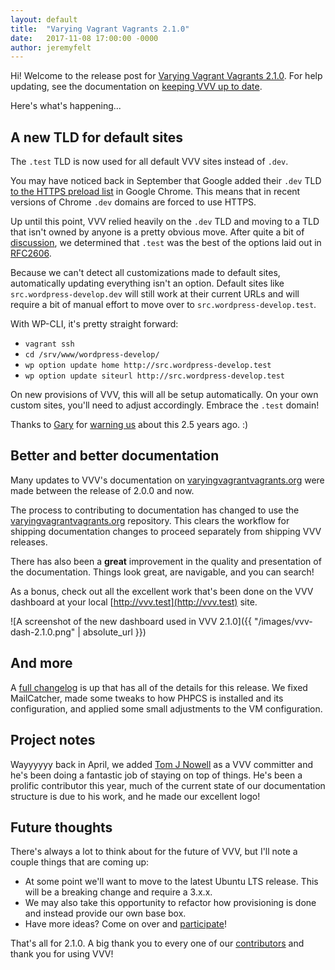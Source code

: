```yaml
---
layout: default
title:  "Varying Vagrant Vagrants 2.1.0"
date:   2017-11-08 17:00:00 -0000
author: jeremyfelt
---
```


Hi! Welcome to the release post for <a href="https://github.com/Varying-Vagrant-Vagrants/VVV/releases/tag/2.1.0">Varying Vagrant Vagrants 2.1.0</a>. For help updating, see the documentation on [keeping VVV up to date](https://varyingvagrantvagrants.org/docs/en-US/installation/keeping-up-to-date/).

Here's what's happening...

## A new TLD for default sites

The `.test` TLD is now used for all default VVV sites instead of `.dev`.

You may have noticed back in September that Google added their `.dev` TLD [to the HTTPS preload list](https://chromium-review.googlesource.com/c/chromium/src/+/669923) in Google Chrome. This means that in recent versions of Chrome `.dev` domains are forced to use HTTPS.

Up until this point, VVV relied heavily on the `.dev` TLD and moving to a TLD that isn't owned by anyone is a pretty obvious move. After quite a bit of [discussion](https://github.com/Varying-Vagrant-Vagrants/VVV/issues/583), we determined that `.test` was the best of the options laid out in [RFC2606](https://tools.ietf.org/html/rfc2606).

Because we can't detect all customizations made to default sites, automatically updating everything isn't an option. Default sites like `src.wordpress-develop.dev` will still work at their current URLs and will require a bit of manual effort to move over to `src.wordpress-develop.test`.

With WP-CLI, it's pretty straight forward:

* `vagrant ssh`
* `cd /srv/www/wordpress-develop/`
* `wp option update home http://src.wordpress-develop.test`
* `wp option update siteurl http://src.wordpress-develop.test`

On new provisions of VVV, this will all be setup automatically. On your own custom sites, you'll need to adjust accordingly. Embrace the `.test` domain!

Thanks to [Gary](https://github.com/pento) for [warning us](https://github.com/Varying-Vagrant-Vagrants/VVV/issues/583) about this 2.5 years ago. :)

## Better and better documentation

Many updates to VVV's documentation on [varyingvagrantvagrants.org](https://varyingvagrantvagrants.org/) were made between the release of 2.0.0 and now.

The process to contributing to documentation has changed to use the [varyingvagrantvagrants.org](https://github.com/Varying-Vagrant-Vagrants/varyingvagrantvagrants.org) repository. This clears the workflow for shipping documentation changes to proceed separately from shipping VVV releases.

There has also been a **great** improvement in the quality and presentation of the documentation. Things look great, are navigable, and you can search!

As a bonus, check out all the excellent work that's been done on the VVV dashboard at your local [http://vvv.test](http://vvv.test) site.

![A screenshot of the new dashboard used in VVV 2.1.0]({{ "/images/vvv-dash-2.1.0.png" | absolute_url }})

## And more

A [full changelog](https://varyingvagrantvagrants.org/docs/en-US/changelog/) is up that has all of the details for this release. We fixed MailCatcher, made some tweaks to how PHPCS is installed and its configuration, and applied some small adjustments to the VM configuration.

## Project notes

Wayyyyyy back in April, we added [Tom J Nowell](https://github.com/tomjn) as a VVV committer and he's been doing a fantastic job of staying on top of things. He's been a prolific contributor this year, much of the current state of our documentation structure is due to his work, and he made our excellent logo!

## Future thoughts

There's always a lot to think about for the future of VVV, but I'll note a couple things that are coming up:

* At some point we'll want to move to the latest Ubuntu LTS release. This will be a breaking change and require a 3.x.x.
* We may also take this opportunity to refactor how provisioning is done and instead provide our own base box.
* Have more ideas? Come on over and [participate](https://github.com/Varying-Vagrant-Vagrants/VVV)!

That's all for 2.1.0. A big thank you to every one of our <a href="https://github.com/Varying-Vagrant-Vagrants/VVV#varying-vagrant-vagrants">contributors</a> and thank you for using VVV!
